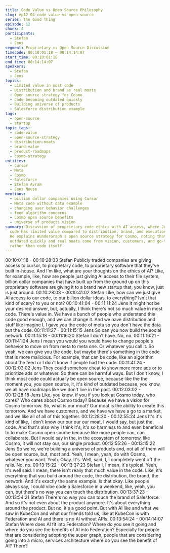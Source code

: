 ```yaml
---
title: Code Value vs Open Source Philosophy
slug: ep12-04-code-value-vs-open-source
series: The Good Thing
episode: 12
chunk: 4
participants:
  - Stefan
  - Jens
segment: Proprietary vs Open Source Discussion
timecode: 00:10:01:18 – 00:14:14:07
start_time: 00:10:01:18
end_time: 00:14:14:07
speakers:
  - Stefan
  - Jens
topics:
  - Limited value in most code
  - Distribution and brand as real moats
  - Open source strategy for Cosmo
  - Code becoming outdated quickly
  - Building universe of products
  - Salesforce distribution example
tags:
  - open-source
  - startup
topic_tags:
  - code-value
  - open-source-strategy
  - distribution-moats
  - brand-value
  - product-roadmaps
  - cosmo-strategy
entities:
  - Cursor
  - Meta
  - Cosmo
  - Salesforce
  - Stefan Avram
  - Jens Neuse
mentions:
  - billion dollar companies using Cursor
  - Meta code without data example
  - changing user behavior challenges
  - feed algorithm concerns
  - Cosmo open source benefits
  - universe of products vision
summary: Discussion of proprietary code ethics with AI access, where Jens argues most
  code has limited value compared to distribution, brand, and execution capability.
  He explains WunderGraph's open source strategy for Cosmo, noting that code becomes
  outdated quickly and real moats come from vision, customers, and go-to-market execution
  rather than code itself.
---
```


00:10:01:18 - 00:10:28:03
Stefan
Publicly traded companies are giving access to cursor, to proprietary code, to proprietary
software that they've built in-house. And I'm like, what are your thoughts on the ethics of AI?
Like, for example, like, how are people just giving AI access to their file system, billion dollar
companies that have built up from the ground up on this proprietary software are giving it to a
brand new startup that, you know, just is just around.
00:10:28:03 - 00:10:41:02
Stefan
Like, how can we just give AI access to our code, to our billion dollar ideas, to everything? Isn't
that kind of scary? to you or not?
00:10:41:04 - 00:11:11:24
Jens
It might not be your desired answer, but, actually, I think there's not so much value in most code.
There's value in. We have a bunch of people who understand this code good enough, and we
can change it. And we have distribution and stuff like imagine I, I gave you the code of meta so
you don't have the data but the code.
00:11:11:27 - 00:11:15:15
Jens
So can you now build the social network.
00:11:15:18 - 00:11:16:20
Stefan
I don't have. No, no.
00:11:16:21 - 00:11:41:24
Jens
I mean you would you would have to change people's behavior to move on from meta to meta
one. Or whatever you call it. So yeah, we can give you the code, but maybe there's something
in the code that is more malicious. For example, that can be code, like an algorithm about the
feed or I don't know if people had the code.
00:11:41:24 - 00:12:03:02
Jens
They could somehow cheat to show more more ads or to prioritize ads or whatever. So there
can be harmful ways. But I don't know, I think most code could actually be open source,
because like the the moment you, you open source, it, it's kind of outdated because, you know,
we all have roadmaps like we don't live in the past.
00:12:03:02 - 00:12:28:18
Jens
Like, you know, if you if you look at Cosmo today, who cares? Who cares about Cosmo today?
Because we have a vision for Cosmo tomorrow. So, what is our moat? Our moat is the ability to
create this tomorrow. And we have customers, and we have we have a go to a market, and we
like all of all of this together.
00:12:28:20 - 00:12:55:24
Jens
It's it's kind of like, I don't know our our our our moat, I would say, but just the code. And that's
also why I think it's, it's so harmless to and even beneficial to to make Cosmo open source
because like more people can, can collaborate. But I would say in the, in the ecosystem of
tomorrow, like Cosmo, it will not stay our, our single product.
00:12:55:26 - 00:13:15:22
Jens
So we're, we're building a universe of products and, not all of them will be open source, but,
most and. Yeah, I mean, yeah, do with Cosmo, whatever you want. Yeah. Okay. It's. Well, said,
I, I completely went off the rails. No, no.
00:13:15:22 - 00:13:37:23
Stefan
I, I mean, it's typical. Yeah, it's well said. I mean, there isn't really that much value in the code.
Like, it's everything that you build around the code, the distribution, the brand, the network. And
it's exactly the same example. Is that okay. Like people always say, I could vibe code a
Salesforce in a weekend, like, yeah, you can, but there's no way you can touch the distribution.
00:13:37:23 - 00:13:54:21
Stefan
There's no way you can touch the brand of Salesforce. And so it's not even about the product
anymore. It's about everything around the product. But no, it's a good point. But with AI like and
what we saw in KubeCon and what our friends told us, like at KubeCon is with Federation and
AI and there is no AI without APIs.
00:13:54:24 - 00:14:14:07
Stefan
Where does AI fit into Federation? Where do you see it going and where do you see the
benefits of AI into Federation? Especially for people that are considering adopting the super
graph, people that are considering going into a micro, services architecture where do you see
the benefit of AI? There?
